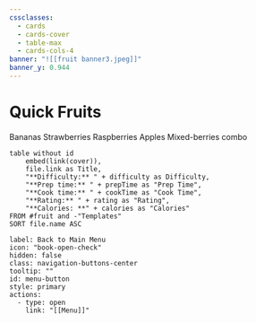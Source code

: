 ```yaml
---
cssclasses:
  - cards
  - cards-cover
  - table-max
  - cards-cols-4
banner: "![[fruit banner3.jpeg]]"
banner_y: 0.944
---
```


# Quick Fruits

Bananas
Strawberries
Raspberries
Apples
Mixed-berries combo
```dataview
table without id
	embed(link(cover)),
	file.link as Title,
	"**Difficulty:** " + difficulty as Difficulty,
	"**Prep time:** " + prepTime as "Prep Time",
	"**Cook time:** " + cookTime as "Cook Time",
	"**Rating:** " + rating as "Rating",
	"**Calories: **" + calories as "Calories"
FROM #fruit and -"Templates"
SORT file.name ASC
```



```meta-bind-button
label: Back to Main Menu
icon: "book-open-check"
hidden: false
class: navigation-buttons-center
tooltip: ""
id: menu-button
style: primary
actions:
  - type: open
    link: "[[Menu]]"

```
 
